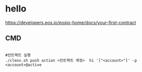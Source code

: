 # hello
https://developers.eos.io/eosio-home/docs/your-first-contract

## CMD
```

#컨트랙트 실행
./cleos.sh push action <컨트랙트 계정>  hi '["<account>"]' -p <account>@active


```
